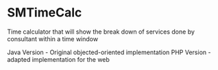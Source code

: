 # SMTimeCalc

Time calculator that will show the break down of services done by consultant within a time window

Java Version - Original objected-oriented implementation
PHP Version -  adapted implementation for the web